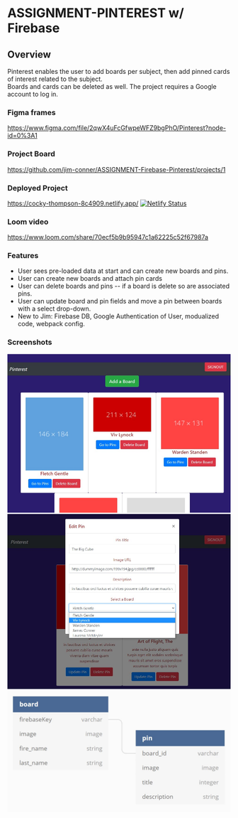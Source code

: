 # ASSIGNMENT-PINTEREST w/ Firebase

## Overview 
Pinterest enables the user to add boards per subject, then add pinned cards of interest related to the subject.\
Boards and cards can be deleted as well.  The project requires a Google account to log in.

### Figma frames
https://www.figma.com/file/2qwX4uFcGfwpeWFZ9bgPhO/Pinterest?node-id=0%3A1

### Project Board
https://github.com/jim-conner/ASSIGNMENT-Firebase-Pinterest/projects/1

### Deployed Project
https://cocky-thompson-8c4909.netlify.app/ [![Netlify Status](https://api.netlify.com/api/v1/badges/0984cab0-32f6-46d7-ba14-ce3cb4e50244/deploy-status)](https://app.netlify.com/sites/cocky-thompson-8c4909/deploys)
### Loom video
https://www.loom.com/share/70ecf5b9b95947c1a62225c52f67987a

### Features
- User sees pre-loaded data at start and can create new boards and pins.
- User can create new boards and attach pin cards
- User can delete boards and pins -- if a board is delete so are associated pins.
- User can update board and pin fields and move a pin between boards with a select drop-down.
- New to Jim: Firebase DB, Google Authentication of User, modualized code, webpack config.

### Screenshots
![Pinterest start](https://github.com/jim-conner/ASSIGNMENT-Firebase-Pinterest/blob/main/Pinterest%20screenshot%201.jpg)
![Pinterest updat pin](https://github.com/jim-conner/ASSIGNMENT-Firebase-Pinterest/blob/main/Pinterest%20screenshot%202.jpg)
![Pinterest ERD](https://github.com/jim-conner/ASSIGNMENT-Firebase-Pinterest/blob/main/Pinterest%20screenshot%20erd.jpg)
